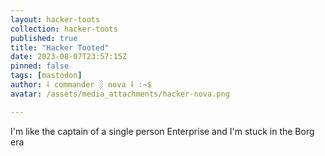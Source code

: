 ```yaml
---
layout: hacker-toots
collection: hacker-toots
published: true
title: "Hacker Tooted"
date: 2023-08-07T23:57:15Z
pinned: false
tags: [mastodon]
author: ⸸ commander ░ nova ⸸ :~$
avatar: /assets/media_attachments/hacker-nova.png

---
```


<p>I&#39;m like the captain of a single person Enterprise and I&#39;m stuck in the Borg era</p>


